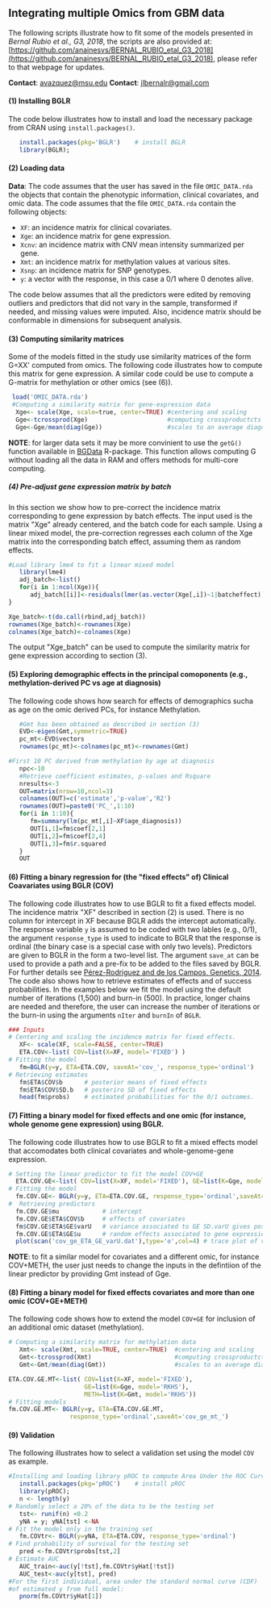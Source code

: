 ## Integrating multiple Omics from GBM data

The following scripts illustrate how to fit some of the models presented in *Bernal Rubio et al., G3, 2018*, the scripts are also provided at: [https://github.com/anainesvs/BERNAL_RUBIO_etal_G3_2018](https://github.com/anainesvs/BERNAL_RUBIO_etal_G3_2018), please refer to that webpage for updates.

**Contact**: avazquez@msu.edu
**Contact**: jlbernalr@gmail.com

#### (1) Installing BGLR

The code below illustrates how to install and load the necessary package from CRAN using `install.packages()`.
```R
   install.packages(pkg='BGLR')    # install BGLR
   library(BGLR); 
```  

#### (2) Loading data
**Data**: The code assumes that the user has saved in the file `OMIC_DATA.rda` 
the objects that contain the phenotypic information, clinical covariates, and omic data. 
The code assumes that the file `OMIC_DATA.rda` contain the following objects:

   * `XF`: an incidence matrix for clinical covariates.
   * `Xge`: an incidence matrix for gene expression. 
   * `Xcnv`: an incidence matrix with CNV mean intensity summarized per gene. 
   * `Xmt`: an incidence matrix for methylation values at various sites.
   * `Xsnp`: an incidence matrix for SNP genotypes.
   * `y`: a vector with the response, in this case a 0/1 where 0 denotes alive.
   
The code below assumes that all the predictors were edited by removing outliers 
and predictors that did not vary in the sample, transformed if needed, and 
missing values were imputed. Also, incidence matrix should be conformable in dimensions for
subsequent analysis.

#### (3) Computing similarity matrices

 Some of the models fitted in the study use similarity matrices of the form G=XX' 
 computed from omics. The following code illustrates how to compute this matrix for 
 gene expression. A similar code could be use to compute a G-matrix for methylation 
 or other omics (see (6)).
 
 ```R 
  load('OMIC_DATA.rda')
  #Computing a similarity matrix for gene-expression data
   Xge<- scale(Xge, scale=true, center=TRUE) #centering and scaling
   Gge<-tcrossprod(Xge)                      #computing crossproductcts
   Gge<-Gge/mean(diag(Gge))                  #scales to an average diagonal value of 1.
```
**NOTE**: for larger data sets it may be more convinient to use the `getG()` function available in [BGData](https://github.com/quantgen/BGData) R-package. This function allows computing G without loading all the data in RAM and offers methods for multi-core computing. 

##### (4) Pre-adjust gene expression matrix by batch

In this section we show how to pre-correct the incidence matrix corresponding to gene expression by batch effects. The input used is the matrix "Xge" already centered, and the batch code for each sample. Using a linear mixed model, the pre-correction regresses each column of the Xge matrix into the corresponding batch effect, assuming them as random effects.

```R
#Load library lme4 to fit a linear mixed model
   library(lme4)
   adj_batch<-list()
   for(i in 1:ncol(Xge)){
      adj_batch[[i]]<-residuals(lmer(as.vector(Xge[,i])~1|batcheffect))
}

Xge_batch<-t(do.call(rbind,adj_batch))
rownames(Xge_batch)<-rownames(Xge)
colnames(Xge_batch)<-colnames(Xge)

```
The output "Xge_batch" can be used to compute the similarity matrix for gene expression according to section (3).

#### (5)  Exploring demographic effects in the principal comoponents (e.g., methylation-derived PC vs age at diagnosis)

The following code shows how search for effects of demographics sucha as age on the omic derived PCs, for instance Methylation.

```R
   #Gmt has been obtained as described in section (3)
   EVD<-eigen(Gmt,symmetric=TRUE)
   pc_mt<-EVD$vectors
   rownames(pc_mt)<-colnames(pc_mt)<-rownames(Gmt)

#First 10 PC derived from methylation by age at diagnosis
   npc<-10
   #Retrieve coefficient estimates, p-values and Rsquare 
   nresults<-3          
   OUT=matrix(nrow=10,ncol=3)
   colnames(OUT)=c('estimate','p-value','R2')
   rownames(OUT)=paste0('PC_',1:10)
   for(i in 1:10){
      fm=summary(lm(pc_mt[,i]~XF$age_diagnosis))
      OUT[i,1]=fm$coef[2,1]
      OUT[i,2]=fm$coef[2,4]
      OUT[i,3]=fm$r.squared
   }
   OUT
```

#### (6)  Fitting a binary regression for (the "fixed effects" of) Clinical Coavariates using BGLR (COV)

The following code illustrates how to use BGLR to fit a fixed effects model. The incidence matrix "XF" described in section (2) is used. There is no column for intercept in XF because BGLR adds the intercept automatically. The response variable `y` is assumed to be coded with two lables (e.g., 0/1), the argument `response_type` is used to indicate to BGLR that the response is ordinal (the binary case is a special case with only two levels). Predictors are given to BGLR in the form a two-level list. The argument `save_at` can be used to provide a path and a pre-fix to be added to the files saved by BGLR. For further details see [Pérez-Rodriguez and de los Campos, Genetics, 2014](http://www.genetics.org/content/genetics/198/2/483.full.pdf). The code also shows how to retrieve estimates of effects and of success probabilities. In the examples below we fit the model using the default number of iterations (1,500) and burn-in (500). In practice, longer chains are needed and therefore, the user can increase the number of iterations or the burn-in using the arguments `nIter` and `burnIn` of `BGLR`.

```R
### Inputs
# Centering and scaling the incidence matrix for fixed effects.
   XF<- scale(XF, scale=FALSE, center=TRUE) 
   ETA.COV<-list( COV=list(X=XF, model='FIXED') )
# Fitting the model
   fm=BGLR(y=y, ETA=ETA.COV, saveAt='cov_', response_type='ordinal')
# Retrieving estimates
   fm$ETA$COV$b      # posterior means of fixed effects
   fm$ETA$COV$SD.b   # posteriro SD of fixed effects
   head(fm$probs)    # estimated probabilities for the 0/1 outcomes.
```

#### (7)  Fitting a binary model for fixed effects and one omic (for instance, whole genome gene expression) using BGLR.

The following code illustrates how to use BGLR to fit a mixed effects model that accomodates both clinical covariates and whole-genome-gene expression. 

```R
# Setting the linear predictor to fit the model COV+GE
  ETA.COV.GE<-list( COV=list(X=XF, model='FIXED'), GE=list(K=Gge, model='RKHS'))
# Fitting the model
  fm.COV.GE<- BGLR(y=y, ETA=ETA.COV.GE, response_type='ordinal',saveAt='cov_ge_')
#  Retrieving predictors
  fm.COV.GE$mu            # intercept
  fm.COV.GE$ETA$COV$b     # effects of covariates
  fm$COV.GE$ETA$GE$varU   # variance associated to GE SD.varU gives posterior SD
  fm.COV.GE$ETA$GE$u      # random effects associated to gene expression
  plot(scan('cov_ge_ETA_GE_varU.dat'),type='o',col=4) # trace plot of variance of GE.
```
**NOTE**: to fit a similar model for covariates and a different omic, for instance COV+METH, the user just needs to change the inputs in the defintiion of the linear predictor by providing Gmt instead of Gge.

#### (8)  Fitting a binary model for fixed effects covariates and more than one omic (COV+GE+METH)

The following code shows how to extend the model `COV+GE` for inclusion of an additional omic dataset (methylation).

```R
# Computing a similarity matrix for methylation data
   Xmt<- scale(Xmt, scale=TRUE, center=TRUE)  #centering and scaling
   Gmt<-tcrossprod(Xmt)                       #computing crossproductcts
   Gmt<-Gmt/mean(diag(Gmt))                   #scales to an average diagonal value of 1.

ETA.COV.GE.MT<-list( COV=list(X=XF, model='FIXED'),
                     GE=list(K=Gge, model='RKHS'),
                     METH=list(K=Gmt, model='RKHS'))
# Fitting models 
fm.COV.GE.MT<- BGLR(y=y, ETA=ETA.COV.GE.MT, 
                 response_type='ordinal',saveAt='cov_ge_mt_')
```

#### (9) Validation

The following illustrates how to select a validation set using the model `COV` as example.

```R
#Installing and loading library pROC to compute Area Under the ROC Curve.
   install.packages(pkg='pROC')    # install pROC
   library(pROC);
   n <- length(y)
# Randomly select a 20% of the data to be the testing set 
   tst<- runif(n) <0.2
   yNA = y; yNA[tst] <-NA
# Fit the model only in the training set
   fm.COVtr<- BGLR(y=yNA, ETA=ETA.COV, response_type='ordinal')
# Find probability of survival for the testing set
   pred <-fm.COVtr$probs[tst,2]
# Estimate AUC
   AUC_train<-auc(y[!tst],fm.COVtr$yHat[!tst])
   AUC_test<-auc(y[tst], pred)
#For the first individual, area under the standard normal curve (CDF) 
#of estimated y from full model:
   pnorm(fm.COVtr$yHat[1])
```


